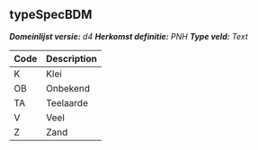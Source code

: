 ## typeSpecBDM

*__Domeinlijst versie:__ d4*
*__Herkomst definitie:__ PNH*
*__Type veld:__ Text*

|__Code__ |__Description__	|
|	---	|	---	|
| K | Klei |
| OB | Onbekend |
| TA | Teelaarde |
| V | Veel |
| Z | Zand |
